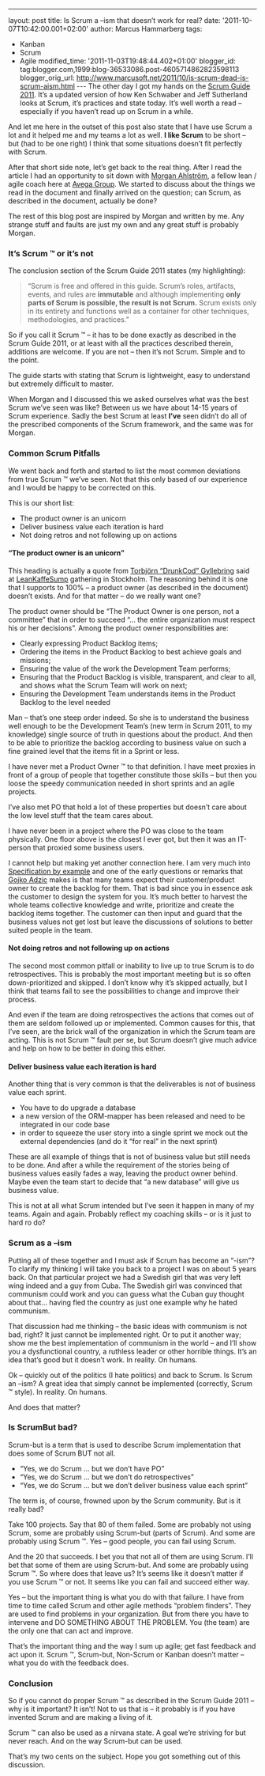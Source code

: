 ---
layout: post
title: Is Scrum a –ism that doesn’t work for real?
date: '2011-10-07T10:42:00.001+02:00'
author: Marcus Hammarberg
tags:
  - Kanban
  - Scrum
  - Agile
modified_time: '2011-11-03T19:48:44.402+01:00'
blogger_id: tag:blogger.com,1999:blog-36533086.post-4605714862823598113
blogger_orig_url: http://www.marcusoft.net/2011/10/is-scrum-dead-is-scrum-aism.html ---
The other day I got my hands on the
<a href="http://www.scrum.org/scrumguides" target="_blank">Scrum Guide
2011</a>. It’s a updated version of how Ken Schwaber and Jeff Sutherland
looks at Scrum, it’s practices and state today. It’s well worth a read –
especially if you haven’t read up on Scrum in a while.

And let me here in the outset of this post also state that I have use
Scrum a lot and it helped me and my teams a lot as well. **I like
Scrum** to be short – but (had to be one right) I think that some
situations doesn’t fit perfectly with Scrum.

After that short side note, let’s get back to the real thing. After I
read the article I had an opportunity to sit down with
<a href="http://twitter.com/#!/morgsterious" target="_blank">Morgan
Ahlström</a>, a fellow lean / agile coach here at
<a href="http://www.avegagroup.se/" target="_blank">Avega Group</a>. We
started to discuss about the things we read in the document and finally
arrived on the question; can Scrum, as described in the document,
actually be done?

The rest of this blog post are inspired by Morgan and written by me. Any
strange stuff and faults are just my own and any great stuff is probably
Morgan.


### It’s Scrum ™ or it’s not

The conclusion section of the Scrum Guide 2011 states (my
highlighting):

> “Scrum is free and offered in this guide. Scrum’s roles, artifacts,
> events, and rules are **immutable** and although implementing **only
> parts of Scrum is possible, the result is not Scrum.** Scrum exists
> only in its entirety and functions well as a container for other
> techniques, methodologies, and practices.”

So if you call it Scrum ™ – it has to be done exactly as described in
the Scrum Guide 2011, or at least with all the practices described
therein, additions are welcome. If you are not – then it’s not Scrum.
Simple and to the point.

The guide starts with stating that Scrum is lightweight, easy to
understand but extremely difficult to master.

When Morgan and I discussed this we asked ourselves what was the best
Scrum we’ve seen was like? Between us we have about 14-15 years of Scrum
experience. Sadly the best Scrum at least **I’ve** seen didn’t do all of
the prescribed components of the Scrum framework, and the same was for
Morgan.

### Common Scrum Pitfalls

We went back and forth and started to list the most common deviations
from true Scrum ™ we’ve seen. Not that this only based of our experience
and I would be happy to be corrected on this.

This is our short list:

-   The product owner is an unicorn
-   Deliver business value each iteration is hard
-   Not doing retros and not following up on actions

#### “The product owner is an unicorn”

This heading is actually a quote from [Torbjörn “DrunkCod”
Gyllebring](http://twitter.com/#!/drunkcod) said at
<a href="http://twitter.com/#!/leankaffesump"
target="_blank">LeanKaffeSump</a> gathering in Stockholm. The reasoning
behind it is one that I supports to 100% – a product owner (as described
in the document) doesn’t exists. And for that matter – do we really want
one?

The product owner should be “The Product Owner is one person, not a
committee” that in order to succeed “… the entire organization must
respect his or her decisions”. Among the product owner responsibilities
are:

-   Clearly expressing Product Backlog items;
-   Ordering the items in the Product Backlog to best achieve goals and
    missions;
-   Ensuring the value of the work the Development Team performs;
-   Ensuring that the Product Backlog is visible, transparent, and clear
    to all, and shows what the Scrum Team will work on next;
-   Ensuring the Development Team understands items in the Product
    Backlog to the level needed

Man – that’s one steep order indeed. So she is to understand the
business well enough to be the Development Team’s (new term in Scrum
2011, to my knowledge) single source of truth in questions about the
product. And then to be able to prioritize the backlog according to
business value on such a fine grained level that the items fit in a
Sprint or less.

I have never met a Product Owner ™ to that definition. I have meet
proxies in front of a group of people that together constitute those
skills – but then you loose the speedy communication needed in short
sprints and an agile projects.

I’ve also met PO that hold a lot of these properties but doesn’t care
about the low level stuff that the team cares about.

I have never been in a project where the PO was close to the team
physically. One floor above is the closest I ever got, but then it was
an IT-person that proxied some business users.

I cannot help but making yet another connection here. I am very much
into <a href="http://www.specificationbyexample.com/"
target="_blank">Specification by example</a> and one of the early
questions or remarks that
<a href="http://gojko.net/" target="_blank">Gojko Adzic</a> makes is
that many teams expect their customer/product owner to create the
backlog for them. That is bad since you in essence ask the customer to
design the system for you. It’s much better to harvest the whole teams
collective knowledge and write, prioritize and create the backlog items
together. The customer can then input and guard that the business values
not get lost but leave the discussions of solutions to better suited
people in the team.

#### Not doing retros and not following up on actions

The second most common pitfall or inability to live up to true Scrum is
to do retrospectives. This is probably the most important meeting but is
so often down-prioritized and skipped. I don’t know why it’s skipped
actually, but I think that teams fail to see the possibilities to change
and improve their process.

And even if the team are doing retrospectives the actions that comes out
of them are seldom followed up or implemented. Common causes for this,
that I’ve seen, are the brick wall of the organization in which the
Scrum team are acting.
This is not Scrum ™ fault per se, but Scrum doesn’t give much advice and
help on how to be better in doing this either.

#### Deliver business value each iteration is hard

Another thing that is very common is that the deliverables is not of
business value each sprint.

-   You have to do upgrade a database
-   a new version of the ORM-mapper has been released and need to be
    integrated in our code base
-   in order to squeeze the user story into a single sprint we mock out
    the external dependencies (and do it “for real” in the next sprint)

These are all example of things that is not of business value but still
needs to be done. And after a while the requirement of the stories being
of business values easily fades a way, leaving the product owner behind.
Maybe even the team start to decide that “a new database” will give us
business value.

This is not at all what Scrum intended but I’ve seen it happen in many
of my teams. Again and again. Probably reflect my coaching skills – or
is it just to hard ro do?

### Scrum as a –ism

Putting all of these together and I must ask if Scrum has become an
“-ism”?
To clarify my thinking I will take you back to a project I was on about
5 years back. On that particular project we had a Swedish girl that was
very left wing indeed and a guy from Cuba. The Swedish girl was
convinced that communism could work and you can guess what the Cuban guy
thought about that… having fled the country as just one example why he
hated communism.

That discussion had me thinking – the basic ideas with communism is not
bad, right? It just cannot be implemented right. Or to put it another
way; show me the best implementation of communism in the world – and
I’ll show you a dysfunctional country, a ruthless leader or other
horrible things. It’s an idea that’s good but it doesn’t work. In
reality. On humans.

Ok – quickly out of the politics (I hate politics) and back to Scrum. Is
Scrum an –ism? A great idea that simply cannot be implemented
(correctly, Scrum ™ style). In reality. On humans.

And does that matter?

### Is ScrumBut bad?

Scrum-but is a term that is used to describe Scrum implementation that
does some of Scrum BUT not all.

-   “Yes, we do Scrum … but we don’t have PO”
-   “Yes, we do Scrum … but we don’t do retrospectives”
-   “Yes, we do Scrum … but we don’t deliver business value each sprint”

The term is, of course, frowned upon by the Scrum community. But is it
really bad?

Take 100 projects. Say that 80 of them failed. Some are probably not
using Scrum, some are probably using Scrum-but (parts of Scrum). And
some are probably using Scrum ™. Yes – good people, you can fail using
Scrum.

And the 20 that succeeds. I bet you that not all of them are using
Scrum. I’ll bet that some of them are using Scrum-but. And some are
probably using Scrum ™. So where does that leave us? It’s seems like it
doesn’t matter if you use Scrum ™ or not. It seems like you can fail and
succeed either way.

Yes – but the important thing is what you do with that failure. I have
from time to time called Scrum and other agile methods “problem
finders”. They are used to find problems in your organization. But from
there you have to intervene and DO SOMETHING ABOUT THE PROBLEM. You (the
team) are the only one that can act and improve.  

That’s the important thing and the way I sum up agile; get fast feedback
and act upon it. Scrum ™, Scrum-but, Non-Scrum or Kanban doesn’t matter
– what you do with the feedback does.

### Conclusion

So if you cannot do proper Scrum ™ as described in the Scrum Guide 2011
– why is it important? It isn’t! Not to us that is – it probably is if
you have invented Scrum and are making a living of it.

Scrum ™ can also be used as a nirvana state. A goal we’re striving for
but never reach. And on the way Scrum-but can be used.

That’s my two cents on the subject. Hope you got something out of this
discussion.
